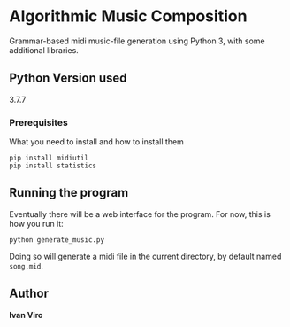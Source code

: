 # Algorithmic Music Composition

Grammar-based midi music-file generation using Python 3, with some additional libraries.

## Python Version used

3.7.7

### Prerequisites

What you need to install and how to install them

```
pip install midiutil
pip install statistics
```

## Running the program

Eventually there will be a web interface for the program.
For now, this is how you run it:

```
python generate_music.py
```
Doing so will generate a midi file in the current directory, by default named `song.mid`.

## Author

**Ivan Viro**
